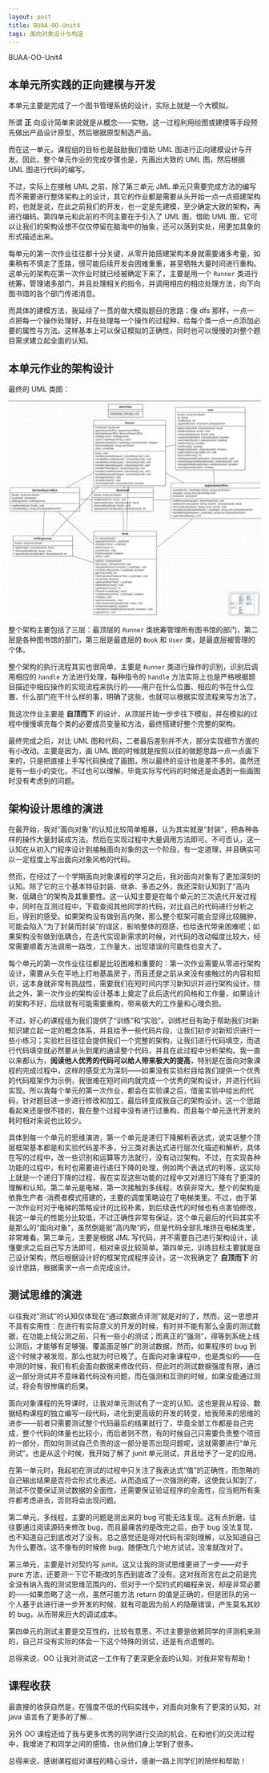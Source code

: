 ```yaml
---
layout: post
title: BUAA-OO-Unit4
tags: 面向对象设计与构造
---
```


BUAA-OO-Unit4

## 本单元所实践的正向建模与开发

本单元主要是完成了一个图书管理系统的设计，实际上就是一个大模拟。

所谓 **正** 向设计简单来说就是从概念——实物，这一过程利用绘图或建模等手段预先做出产品设计原型，然后根据原型制造产品。

而在这一单元，课程组的目标也是鼓励我们借助 UML 图进行正向建模设计与开发。因此，整个单元作业的完成步骤也是，先画出大致的 UML 图，然后根据 UML 图进行代码的编写。

不过，实际上在接触 UML 之前，除了第三单元 JML 单元只需要完成方法的编写而不需要进行整体架构上的设计，其它的作业都是需要从头开始一点一点搭建架构的，也就是说，在此之前我们的开发，也一定是先建模，至少确定大致的架构，再进行编码。第四单元和此前的不同主要在于引入了 UML 图，借助 UML 图，它可以让我们的架构设想不仅仅停留在脑海中的抽象，还可以落到实处，用更加具象的形式描述出来。

每单元的第一次作业往往都十分关键，从零开始搭建架构本身就需要诸多考量，如果稍有不慎走了歪路，很可能后续开发会困难重重，甚至牺牲大量时间进行重构。这单元的架构在第一次作业时就已经被确定下来了，主要是用一个 `Runner` 类进行统筹，管理诸多部门，并且处理相关的指令，并调用相应的相应处理方法，向下向图书馆的各个部门传递消息。

而具体的建模方法，我延续了一贯的做大模拟题目的思路：像 dfs 那样，一点一点把每一个操作处理好，并在处理每一个操作的过程种，给每个类一点一点添加必要的属性与方法。这样基本上可以保证模拟的正确性，同时也可以慢慢的对整个题目需求建立起全面的认知。

## 本单元作业的架构设计

最终的 UML 类图：

![image-20240613213546803](./../images/2024-7-12-BUAA_OO_U4/image-20240613213546803.png)

整个架构主要包括了三层：最顶层的 `Runner` 类统筹管理所有图书馆的部门，第二层是各种图书馆的部门，第三层是最底层的 `Book` 和 `User` 类，是最底层被管理的个体。

整个架构的执行流程其实也很简单，主要是 `Runner` 类进行操作的识别，识别后调用相应的 `handle` 方法进行处理，每种指令的 `handle` 方法实际上也是严格根据题目描述中相应操作的实现流程来执行的——用户在什么位置、相应的书在什么位置、什么部门在干什么样的事，明确了这些，也就可以根据实现流程来写方法了。

我这次作业主要是 **自顶而下** 的设计，从顶层开始一步步往下模拟，并在模拟的过程中慢慢填充每个类的必要成员变量和方法，最终搭建好整个完整的架构。

最终完成之后，对比 UML 图和代码，二者最后差别并不大，部分实现细节方面的有小改动。主要是因为，画 UML 图的时候就是按照以往的做题思路一点一点画下来的，只是把直接上手写代码换成了画图，所以最终的设计也是差不多的。虽然还是有一些小的变化，不过也可以理解，毕竟实际写代码的时候还是会遇到一些画图时没有考虑到的问题。

## 架构设计思维的演进

在最开始，我对“面向对象”的认知比较简单粗暴，认为其实就是“封装”，把各种各样的操作大量封装成方法，然后在实现过程中大量调用方法即可。不可否认，这一认知在从初入门程序设计到接触面向对象的这一个阶段，有一定道理，并且确实可以一定程度上写出面向对象风格的代码。

然而，在经过了一个学期面向对象课程的学习之后，我对面向对象有了更加深刻的认知。除了它的三个基本特征封装、继承、多态之外，我还深刻认知到了“高内聚、低耦合”的架构及其重要性。这一认知主要是在每个单元的三次迭代开发过程中，同时在互测过程中，下载查阅其他同学的代码，对比自己的代码进行分析之后，得到的感受。如果架构没有做到高内聚，那么整个框架可能会显得比较臃肿，可能会陷入“为了封装而封装”的误区，影响整体的观感，也给迭代带来困难呢；如果架构没有做到低耦合，在迭代实现新需求的时候，对代码的改动幅度比较大，经常需要顺着方法调用一路改，工作量大，出现错误的可能性也变大了。

每个单元的第一次作业往往都是比较困难和重要的：第一次作业需要从零进行架构设计，需要从头在平地上打地基盖房子，而且还是之前从来没有接触过的内容和知识，这本身就非常有挑战性，需要我们在短时间内学习新知识并进行架构设计。除此之外，第一次作业的架构设计基本上奠定了此后迭代的风格和工作量，如果设计的架构不好，后续就有可能需要重构，带来极大的工作量和心理负担。

不过，好心的课程组为我们提供了“训练”和“实验”。训练栏目有助于帮助我们对新知识建立起一定的概念体系，并且给予一些代码片段，让我们初步对新知识进行一些小练习；实验栏目往往会提供我们一个完整的架构，让我们进行代码填空，而进行代码填空就必然要从头到尾的通读整个代码，并且在此过程中分析架构。我一直以来都认为，**阅读他人优秀的代码可以给人带来极大的提高**，特别是在面向对象课程的完成过程中，这样的感受尤为深刻——如果没有实验栏目给我们提供一个优秀的代码框架作为示例，我很难在短时间内就完成一个优秀的架构设计，并进行代码实现。所以我每个单元的第一次作业，都会在实验课之后，借鉴实验中给出的代码，针对题目进一步进行修改和加工，最后转变成我自己的架构设计。这一个思路看起来还是很不错的，我在整个过程中没有进行过重构，而且每个单元迭代开发的耗时相对来说也比较少。

具体到每一个单元的思维演进，第一个单元是递归下降解析表达式，说实话整个顶层框架基本都是和实验代码差不多，分三类对表达式进行层次化描述和解析，具体在写的过程中，改一些识别和运算等方法就行，没有动过架构。不过，在实现各种功能的过程中，有时也需要进行递归下降的处理，例如两个表达式的判等，这实际上就是一个递归下降的过程，我在实现这些功能的过程中又对递归下降有了更深的理解和认知。第二单元是电梯，第一次接触到多线程，收获非常大。整个的架构是依靠生产者-消费者模式搭建的，主要的调度策略设在了电梯类里。不过，由于第一次作业时对于电梯的策略设计的比较朴素，到后续迭代的时候也有点害怕修改，我这一单元的性能分比较低，不过正确性非常有保证。这个单元最后的代码其实不是那么的“面向对象”，虽然倒是挺“高内聚”的，但是代码全部扎堆挤在电梯类里，非常难看。第三单元，主要是根据 JML 写代码，并不需要自己进行架构设计，读懂要求之后自己写方法即可，相对来说比较简单。第四单元，训练目标主要就是自己设计架构，然后根据设计好的框架完成程序设计。这一次我确定了 **自顶而下** 的设计思路，根据需求一点一点完成设计。

## 测试思维的演进

以往我对“测试”的认知仅体现在“通过数据点评测”就是对的了，然而，这一思想并不具有实用性：在进行有实际意义的开发的时候，有时并不能有那么全面的测试数据，在功能上线公测之前，只有一些小的测试；而真正的“强测”，得等到系统上线公测后，才能够有足够强、覆盖面足够广的测试数据，然而，如果程序的 bug 到这个时候才被发现，那么也就为时已晚了。在面向对象课程中，也是类似的——在中测的时候，我们有机会面向数据来修改代码，但此时的测试数据强度有限，通过这一部分测试并不意味着代码没有问题，而在强测和互测的时候，如果没能通过测试，将会有很惨痛的后果。

面向对象课程的先导课时，让我对单元测试有了一定的认知。这也是我从程设、数据结构课程的独立编写一段代码，进化到更高级的开发的转变，给我带来的思维的进步——前者只需要测试整个代码最后的结果就行了，毕竟全部工作都是自己完成，整个代码的体量也比较小，而后者则不然，有的时候自己只需要负责整个项目的一部分，而如何测试自己负责的这一部分是否出现问题呢，这就需要进行“单元测试”。也是从这个时候，我开始了解了 junit 单元测试，并且给予了一定的应用。

在第一单元时，我起初在测试的过程中只关注了我表达式“值”的正确性，而忽略的自己输出结果是否符合形式化表述，从而造成了一次强测的寄。这使我认知到了，测试不仅要保证测试数据的全面性，还需要保证验证程序的全面性，应当把所有条件都考虑进去，否则将会出现问题。

第二单元，多线程，主要的问题是测出来的 bug 可能无法复现。这有点折磨，往往要通过阅读源码来修改 bug，而且最痛苦的是改完之后，由于 bug 没法复现，也不知道自己到底改对了没有。总之感觉还是得对代码有深刻理解，以及知道自己为什么要改。这不像有的时候修 bug，随便改几个地方试试，没准就改对了。

第三单元，主要是针对契约写 junit。这又让我的测试思维更进了一步——对于 pure 方法，还要测一下它不能改的东西到底改了没有。这对我而言在此之前是完全没有纳入我的测试思维范围内的，但对于一个契约式的编程来说，却是非常必要的——如果忽略了这一点，虽然可能方法 return 的值是正确的，但是团队的另一个人基于此进行进一步开发的时候，就有可能因为前人的隐蔽错误，产生莫名其妙的 bug，从而带来巨大的调试成本。

第四单元的测试主要是交互性的，比较有意思，不过主要是依赖同学的评测机来测的，自己并没有实际的体会一下这个特殊的测试，还是有点遗憾的。

总得来说，OO 让我对测试这一工作有了更深更全面的认知，对我非常有帮助！

## 课程收获

最直接的收获自然是，在强度不低的代码实践中，对面向对象有了更深的认知，对 java 语言有了更多的了解...

另外 OO 课程还给了我与更多优秀的同学进行交流的机会，在和他们的交流过程中，我增进了和同学之间的感情，也从他们身上学到了很多。

总得来说，感谢课程组对课程的精心设计，感谢一路上同学们的陪伴和帮助！
